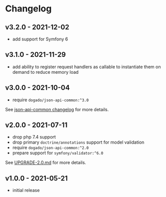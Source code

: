# Changelog

## v3.2.0 - 2021-12-02

- add support for Symfony 6

## v3.1.0 - 2021-11-29

- add ability to register request handlers as callable to instantiate them on demand to reduce memory load

## v3.0.0 - 2021-10-04

- require `dogado/json-api-common:^3.0`

See [json-api-common changelog](https://github.com/dogado-group/json-api-common/blob/v3.0.0/CHANGELOG.md) for more details.

## v2.0.0 - 2021-07-11

- drop php 7.4 support
- drop primary `doctrine/annotations` support for model validation
- require `dogado/json-api-common:^2.0`
- prepare support for `symfony/validator:^6.0`

See [UPGRADE-2.0.md](UPGRADE-2.0.md) for more details.

## v1.0.0 - 2021-05-21

- initial release
